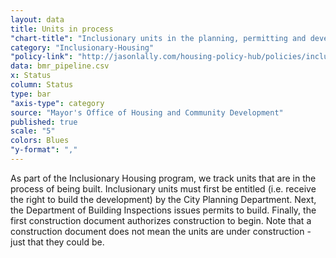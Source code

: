 ```yaml
---
layout: data
title: Units in process
"chart-title": "Inclusionary units in the planning, permitting and development process as of 2014 Q1"
category: "Inclusionary-Housing"
"policy-link": "http://jasonlally.com/housing-policy-hub/policies/inclusionary-housing/"
data: bmr_pipeline.csv
x: Status
column: Status
type: bar
"axis-type": category
source: "Mayor's Office of Housing and Community Development"
published: true
scale: "5"
colors: Blues
"y-format": ","
---
```


As part of the Inclusionary Housing program, we track units that are in the process of being built. Inclusionary units must first be entitled (i.e. receive the right to build the development) by the City Planning Department. Next, the Department of Building Inspections issues permits to build. Finally, the first construction document authorizes construction to begin. Note that a construction document does not mean the units are under construction - just that they could be.
